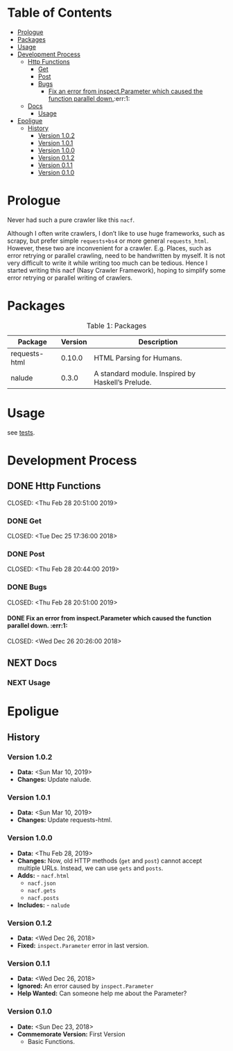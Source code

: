 # Table of Contents

-   [Prologue](#org5a5b482)
-   [Packages](#org5162ade)
-   [Usage](#org8f95840)
-   [Development Process](#org500bff6)
    -   [Http Functions](#orgea60df6)
        -   [Get](#orgc53178d)
        -   [Post](#org4816e1a)
        -   [Bugs](#orgf07ea04)
            -   [Fix an error from inspect.Parameter which caused the function parallel down.](#org8cb169d):err:1:
    -   [Docs](#org471c09e)
        -   [Usage](#orgdd40ced)
-   [Epoligue](#org7d09938)
    -   [History](#org9b25ed6)
        -   [Version 1.0.2](#orgd045e62)
        -   [Version 1.0.1](#orgf937241)
        -   [Version 1.0.0](#org73249ca)
        -   [Version 0.1.2](#org872c4cb)
        -   [Version 0.1.1](#orga13def9)
        -   [Version 0.1.0](#org94f75db)



<a id="org5a5b482"></a>

# Prologue

Never had such a pure crawler like this `nacf`.

Although I often write crawlers, I don&rsquo;t like to use huge frameworks, such as scrapy, but prefer
simple `requests+bs4` or more general `requests_html`.  However, these two are inconvenient for a
crawler.  E.g. Places, such as error retrying or parallel crawling, need to be handwritten by
myself.  It is not very difficult to write it while writing too much can be tedious.  Hence I
started writing this nacf (Nasy Crawler Framework), hoping to simplify some error retrying or
parallel writing of crawlers.


<a id="org5162ade"></a>

# Packages

<table>
<caption class="t-above"><span class="table-number">Table 1:</span> Packages</caption>

<colgroup>
<col  class="org-left">

<col  class="org-right">

<col  class="org-left">
</colgroup>
<thead>
<tr>
<th scope="col" class="org-left">Package</th>
<th scope="col" class="org-right">Version</th>
<th scope="col" class="org-left">Description</th>
</tr>
</thead>

<tbody>
<tr>
<td class="org-left">requests-html</td>
<td class="org-right">0.10.0</td>
<td class="org-left">HTML Parsing for Humans.</td>
</tr>


<tr>
<td class="org-left">nalude</td>
<td class="org-right">0.3.0</td>
<td class="org-left">A standard module.  Inspired by Haskell&rsquo;s Prelude.</td>
</tr>
</tbody>
</table>


<a id="org8f95840"></a>

# Usage

see [tests](https://github.com/nasyxx/nacf/blob/master/tests/test_nacf.py).


<a id="org500bff6"></a>

# Development Process


<a id="orgea60df6"></a>

## DONE Http Functions

<p><span class="timestamp-wrapper"><span class="timestamp-kwd">CLOSED:</span> <span class="timestamp">&lt;Thu Feb 28 20:51:00 2019&gt;</span></span></p>


<a id="orgc53178d"></a>

### DONE Get

<p><span class="timestamp-wrapper"><span class="timestamp-kwd">CLOSED:</span> <span class="timestamp">&lt;Tue Dec 25 17:36:00 2018&gt;</span></span></p>


<a id="org4816e1a"></a>

### DONE Post

<p><span class="timestamp-wrapper"><span class="timestamp-kwd">CLOSED:</span> <span class="timestamp">&lt;Thu Feb 28 20:44:00 2019&gt;</span></span></p>


<a id="orgf07ea04"></a>

### DONE Bugs

<p><span class="timestamp-wrapper"><span class="timestamp-kwd">CLOSED:</span> <span class="timestamp">&lt;Thu Feb 28 20:51:00 2019&gt;</span></span></p>


<a id="org8cb169d"></a>

#### DONE Fix an error from inspect.Parameter which caused the function parallel down.     :err:1:

<p><span class="timestamp-wrapper"><span class="timestamp-kwd">CLOSED:</span> <span class="timestamp">&lt;Wed Dec 26 20:26:00 2018&gt;</span></span></p>


<a id="org471c09e"></a>

## NEXT Docs


<a id="orgdd40ced"></a>

### NEXT Usage


<a id="org7d09938"></a>

# Epoligue


<a id="org9b25ed6"></a>

## History


<a id="orgd045e62"></a>

### Version 1.0.2

-   **Data:** <span class="timestamp-wrapper"><span class="timestamp">&lt;Sun Mar 10, 2019&gt;</span></span>
-   **Changes:** Update nalude.


<a id="orgf937241"></a>

### Version 1.0.1

-   **Data:** <span class="timestamp-wrapper"><span class="timestamp">&lt;Sun Mar 10, 2019&gt;</span></span>
-   **Changes:** Update requests-html.


<a id="org73249ca"></a>

### Version 1.0.0

-   **Data:** <span class="timestamp-wrapper"><span class="timestamp">&lt;Thu Feb 28, 2019&gt;</span></span>
-   **Changes:** Now, old HTTP methods (`get` and `post`) cannot accept multiple URLs. Instead, we can use `gets` and `posts`.
-   **Adds:** -   `nacf.html`
    -   `nacf.json`
    -   `nacf.gets`
    -   `nacf.posts`
-   **Includes:** -   `nalude`


<a id="org872c4cb"></a>

### Version 0.1.2

-   **Data:** <span class="timestamp-wrapper"><span class="timestamp">&lt;Wed Dec 26, 2018&gt;</span></span>
-   **Fixed:** `inspect.Parameter` error in last version.


<a id="orga13def9"></a>

### Version 0.1.1

-   **Data:** <span class="timestamp-wrapper"><span class="timestamp">&lt;Wed Dec 26, 2018&gt;</span></span>
-   **Ignored:** An error caused by `inspect.Parameter`
-   **Help Wanted:** Can someone help me about the Parameter?


<a id="org94f75db"></a>

### Version 0.1.0

-   **Date:** <span class="timestamp-wrapper"><span class="timestamp">&lt;Sun Dec 23, 2018&gt;</span></span>
-   **Commemorate Version:** First Version
    -   Basic Functions.

